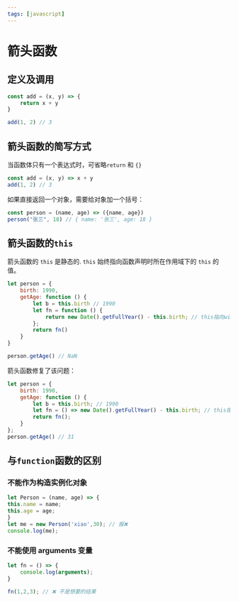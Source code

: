 ```yaml
---
tags: [javascript]
---
```


# 箭头函数

## 定义及调用

```javascript
const add = (x, y) => {
	return x + y
}

add(1, 2) // 3
```

## 箭头函数的简写方式

当函数体只有一个表达式时，可省略`return` 和 `{}`

```javascript
const add = (x, y) => x + y
add(1, 2) // 3
```

如果直接返回一个对象，需要给对象加一个括号：

```javascript
const person = (name, age) => ({name, age})
person("张三", 18) // { name: '张三', age: 18 }
```

## 箭头函数的`this`

箭头函数的 `this` 是静态的.  `this` 始终指向函数声明时所在作用域下的 `this` 的值。

```javascript
let person = {
	birth: 1990,
	getAge: function () {
		let b = this.birth // 1990
		let fn = function () {
			return new Date().getFullYear() - this.birth; // this指向window或undefined
		};
		return fn()
	}
}

person.getAge() // NaN
```

箭头函数修复了该问题：

```javascript
let person = {
	birth: 1990,
	getAge: function () {
		let b = this.birth; // 1990
		let fn = () => new Date().getFullYear() - this.birth; // this指向obj对象
		return fn();
	}
};
person.getAge() // 31
```

## 与`function`函数的区别

### 不能作为构造实例化对象

```javascript
let Person = (name, age) => {
this.name = name;
this.age = age;
}
let me = new Person('xiao',30); // 报❌
console.log(me);
```

### 不能使用 arguments 变量

```javascript
let fn = () => {
	console.log(arguments);
}

fn(1,2,3); // ❌ 不是想要的结果
```




